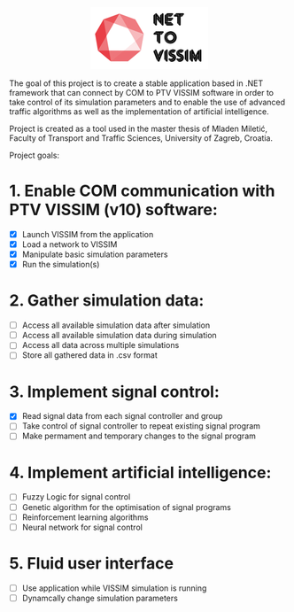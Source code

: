 <p align="center"> 
<img src="Images/LogoGitRepo.png">
</p>

The goal of this project is to create a stable application based in .NET framework that can connect by COM to PTV VISSIM software in order to take control of its simulation parameters and to enable the use of advanced traffic algorithms as well as the implementation of artificial intelligence.

Project is created as a tool used in the master thesis of Mladen Miletić, Faculty of Transport and Traffic Sciences, University of Zagreb, Croatia.

Project goals:

# 1. Enable COM communication with PTV VISSIM (v10) software:
  - [x] Launch VISSIM from the application 
  - [x] Load a network to VISSIM
  - [x] Manipulate basic simulation parameters
  - [x] Run the simulation(s)
  
# 2. Gather simulation data:
  - [ ] Access all available simulation data after simulation
  - [ ] Access all available simulation data during simulation
  - [ ] Access all data across multiple simulations
  - [ ] Store all gathered data in .csv format
  
# 3. Implement signal control:
  - [x] Read signal data from each signal controller and group
  - [ ] Take control of signal controller to repeat existing signal program
  - [ ] Make permament and temporary changes to the signal program
  
# 4. Implement artificial intelligence:
  - [ ] Fuzzy Logic for signal control
  - [ ] Genetic algorithm for the optimisation of signal programs
  - [ ] Reinforcement learning algorithms
  - [ ] Neural network for signal control
  
# 5. Fluid user interface
  - [ ] Use application while VISSIM simulation is running
  - [ ] Dynamcally change simulation parameters
